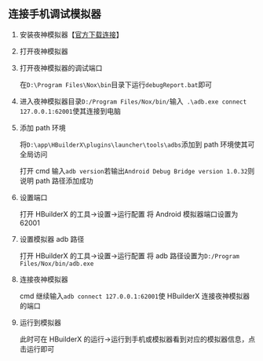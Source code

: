 ## 连接手机调试模拟器

1. 安装夜神模拟器【[官方下载连接](https://www.yeshen.com/)】

2. 打开夜神模拟器

3. 打开夜神模拟器的调试端口

   在`D:\Program Files\Nox\bin`目录下运行`debugReport.bat`即可

4. 进入夜神模拟器目录`D:/Program Files/Nox/bin/`输入` .\adb.exe connect 127.0.0.1:62001`使其连接到电脑

5. 添加 path 环境

   将`D:\app\HBuilderX\plugins\launcher\tools\adbs`添加到 path 环境使其可全局访问

   打开 cmd 输入`adb version`若输出`Android Debug Bridge version 1.0.32`则说明 path 路径添加成功

6. 设置端口

   打开 HBuilderX 的工具->设置->运行配置 将 Android 模拟器端口设置为 62001

7. 设置模拟器 adb 路径

   打开 HBuilderX 的工具->设置->运行配置 将 adb 路径设置为`D:/Program Files/Nox/bin/adb.exe`

8. 连接夜神模拟器

   cmd 继续输入`adb connect 127.0.0.1:62001`使 HBuilderX 连接夜神模拟器的端口

9. 运行到模拟器

   此时可在 HBuilderX 的运行->运行到手机或模拟器看到对应的模拟器信息，点击运行即可
